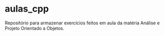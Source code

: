 # aulas_cpp
Repositório para armazenar exercícios feitos em aula da matéria Análise e Projeto Orientado a Objetos.
